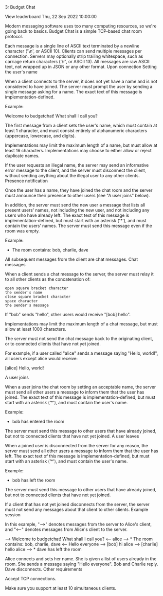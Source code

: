 3: Budget Chat

View leaderboard
Thu, 22 Sep 2022 10:00:00

Modern messaging software uses too many computing resources, so we're going back to basics. Budget Chat is a simple TCP-based chat room protocol.

Each message is a single line of ASCII text terminated by a newline character ('\n', or ASCII 10). Clients can send multiple messages per connection. Servers may optionally strip trailing whitespace, such as carriage return characters ('\r', or ASCII 13). All messages are raw ASCII text, not wrapped up in JSON or any other format.
Upon connection
Setting the user's name

When a client connects to the server, it does not yet have a name and is not considered to have joined. The server must prompt the user by sending a single message asking for a name. The exact text of this message is implementation-defined.

Example:

Welcome to budgetchat! What shall I call you?

The first message from a client sets the user's name, which must contain at least 1 character, and must consist entirely of alphanumeric characters (uppercase, lowercase, and digits).

Implementations may limit the maximum length of a name, but must allow at least 16 characters. Implementations may choose to either allow or reject duplicate names.

If the user requests an illegal name, the server may send an informative error message to the client, and the server must disconnect the client, without sending anything about the illegal user to any other clients.
Presence notification

Once the user has a name, they have joined the chat room and the server must announce their presence to other users (see "A user joins" below).

In addition, the server must send the new user a message that lists all present users' names, not including the new user, and not including any users who have already left. The exact text of this message is implementation-defined, but must start with an asterisk ('*'), and must contain the users' names. The server must send this message even if the room was empty.

Example:

* The room contains: bob, charlie, dave

All subsequent messages from the client are chat messages.
Chat messages

When a client sends a chat message to the server, the server must relay it to all other clients as the concatenation of:

    open square bracket character
    the sender's name
    close square bracket character
    space character
    the sender's message

If "bob" sends "hello", other users would receive "[bob] hello".

Implementations may limit the maximum length of a chat message, but must allow at least 1000 characters.

The server must not send the chat message back to the originating client, or to connected clients that have not yet joined.

For example, if a user called "alice" sends a message saying "Hello, world!", all users except alice would receive:

[alice] Hello, world!

A user joins

When a user joins the chat room by setting an acceptable name, the server must send all other users a message to inform them that the user has joined. The exact text of this message is implementation-defined, but must start with an asterisk ('*'), and must contain the user's name.

Example:

* bob has entered the room

The server must send this message to other users that have already joined, but not to connected clients that have not yet joined.
A user leaves

When a joined user is disconnected from the server for any reason, the server must send all other users a message to inform them that the user has left. The exact text of this message is implementation-defined, but must start with an asterisk ('*'), and must contain the user's name.

Example:

* bob has left the room

The server must send this message to other users that have already joined, but not to connected clients that have not yet joined.

If a client that has not yet joined disconnects from the server, the server must not send any messages about that client to other clients.
Example session

In this example, "-->" denotes messages from the server to Alice's client, and "<--" denotes messages from Alice's client to the server.

--> Welcome to budgetchat! What shall I call you?
<-- alice
--> * The room contains: bob, charlie, dave
<-- Hello everyone
--> [bob] hi alice
--> [charlie] hello alice
--> * dave has left the room

Alice connects and sets her name. She is given a list of users already in the room. She sends a message saying "Hello everyone". Bob and Charlie reply. Dave disconnects.
Other requirements

Accept TCP connections.

Make sure you support at least 10 simultaneous clients.
